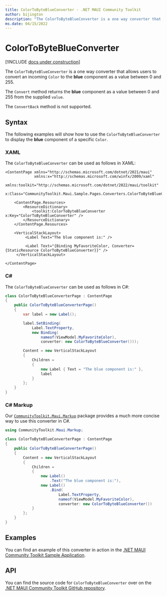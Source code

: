 ```yaml
---
title: ColorToByteBlueConverter - .NET MAUI Community Toolkit
author: bijington
description: "The ColorToByteBlueConverter is a one way converter that allows users to convert an incoming Color to the blue component as a value between 0 and 255."
ms.date: 04/15/2022
---
```


# ColorToByteBlueConverter

[!INCLUDE [docs under construction](../includes/preview-note.md)]

The `ColorToByteBlueConverter` is a one way converter that allows users to convert an incoming `Color` to the **blue** component as a value between 0 and 255.

The `Convert` method returns the **blue** component as a value between 0 and 255 from the supplied `value`.

The `ConvertBack` method is not supported.

## Syntax

The following examples will show how to use the `ColorToByteBlueConverter` to display the **blue** component of a specific `Color`.

### XAML

The `ColorToByteBlueConverter` can be used as follows in XAML:

```xaml
<ContentPage xmlns="http://schemas.microsoft.com/dotnet/2021/maui"
             xmlns:x="http://schemas.microsoft.com/winfx/2009/xaml"
             xmlns:toolkit="http://schemas.microsoft.com/dotnet/2022/maui/toolkit"
             x:Class="CommunityToolkit.Maui.Sample.Pages.Converters.ColorToByteBlueConverterPage">

    <ContentPage.Resources>
        <ResourceDictionary>
            <toolkit:ColorToByteBlueConverter x:Key="ColorToByteBlueConverter" />
        </ResourceDictionary>
    </ContentPage.Resources>

    <VerticalStackLayout>
         <Label Text="The blue component is:" />

         <Label Text="{Binding MyFavoriteColor, Converter={StaticResource ColorToByteBlueConverter}}" />
     </VerticalStackLayout>

</ContentPage>
```

### C#

The `ColorToByteBlueConverter` can be used as follows in C#:

```csharp
class ColorToByteBlueConverterPage : ContentPage
{
    public ColorToByteBlueConverterPage()
    {
        var label = new Label();

 		label.SetBinding(
 			Label.TextProperty,
 			new Binding(
 				nameof(ViewModel.MyFavoriteColor),
 				converter: new ColorToByteBlueConverter()));

 		Content = new VerticalStackLayout
 		{
 			Children =
 			{
 				new Label { Text = "The blue component is:" },
 				label
 			}
 		};
    }
}
```

### C# Markup

Our [`CommunityToolkit.Maui.Markup`](../markup/markup.md) package provides a much more concise way to use this converter in C#.

```csharp
using CommunityToolkit.Maui.Markup;

class ColorToByteBlueConverterPage : ContentPage
{
    public ColorToByteBlueConverterPage()
    {
        Content = new VerticalStackLayout
 		{
 			Children =
 			{
 				new Label()
 					.Text("The blue component is:"),
 				new Label()
 					.Bind(
 						Label.TextProperty,
 						nameof(ViewModel.MyFavoriteColor),
 						converter: new ColorToByteBlueConverter())
 			}
 		};
    }
}
```

## Examples

You can find an example of this converter in action in the [.NET MAUI Community Toolkit Sample Application](https://github.com/CommunityToolkit/Maui/blob/main/samples/CommunityToolkit.Maui.Sample/Pages/Converters/ColorsConverterPage.xaml).

## API

You can find the source code for `ColorToByteBlueConverter` over on the [.NET MAUI Community Toolkit GitHub repository](https://github.com/CommunityToolkit/Maui/blob/main/src/CommunityToolkit.Maui/Converters/ColorToComponentConverter.shared.cs).
